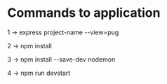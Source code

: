 <h1>Commands to application</h1>

<p>
1 -> express project-name --view=pug

2 -> npm install

3 -> npm install --save-dev nodemon

4 -> npm run devstart</p>
